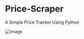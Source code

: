 # Price-Scraper
A Simple Price Tracker Using Python

![image](https://github.com/user-attachments/assets/b05c98c4-fe13-4cdc-adea-1118a49cde2b)
